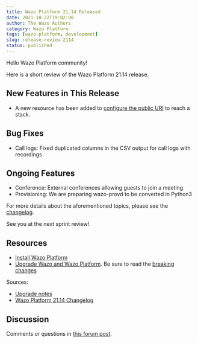 ```yaml
---
title: Wazo Platform 21.14 Released
date: 2021-10-22T19:02:00
author: The Wazo Authors
category: Wazo Platform
tags: [wazo-platform, development]
slug: release-review-2114
status: published
---
```


Hello Wazo Platform community!

Here is a short review of the Wazo Platform 21.14 release.

## New Features in This Release

- A new resource has been added to [configure the public URI](https://wazo-dev.atlassian.net/browse/WAZO-2568) to reach a stack.

## Bug Fixes

- Call logs: Fixed duplicated columns in the CSV output for call logs with recordings

## Ongoing Features

- Conference: External conferences allowing guests to join a meeting
- Provisioning: We are preparing wazo-provd to be converted in Python3

For more details about the aforementioned topics, please see the [changelog](https://wazo-dev.atlassian.net/issues/?jql=project%3DWAZO%20AND%20fixVersion%3D21.14).

See you at the next sprint review!

## Resources

- [Install Wazo Platform](/use-cases)
- [Upgrade Wazo and Wazo Platform](/uc-doc/upgrade/). Be sure to read the
  [breaking changes](/uc-doc/upgrade/upgrade_notes#21-14)

Sources:

- [Upgrade notes](/uc-doc/upgrade/upgrade_notes#21-14)
- [Wazo Platform 21.14 Changelog](https://wazo-dev.atlassian.net/issues/?jql=project%3DWAZO%20AND%20fixVersion%3D21.14)

## Discussion

Comments or questions in
[this forum post](https://wazo-platform.discourse.group/t/blog-wazo-platform-21-14-released).
